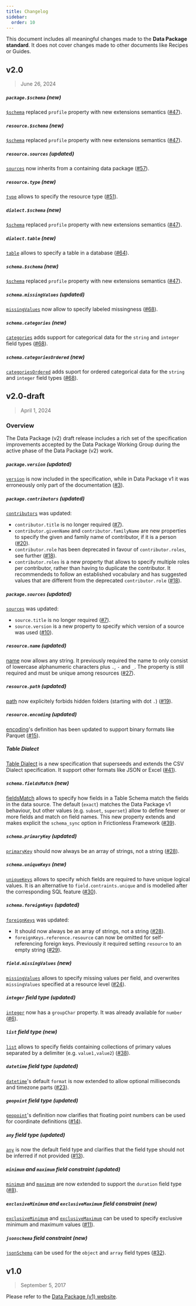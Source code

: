 ```yaml
---
title: Changelog
sidebar:
  order: 10
---
```


This document includes all meaningful changes made to the **Data Package standard**. It does not cover changes made to other documents like Recipes or Guides.

## v2.0

> June 26, 2024

##### `package.$schema` (new)

[`$schema`](/standard/glossary/#profile) replaced `profile` property with new extensions semantics ([#47](https://github.com/frictionlessdata/datapackage/pull/47)).

##### `resource.$schema` (new)

[`$schema`](/standard/glossary/#profile) replaced `profile` property with new extensions semantics ([#47](https://github.com/frictionlessdata/datapackage/pull/47)).

##### `resource.sources` (updated)

[`sources`](/standard/resource/#sources) now inherits from a containing data package ([#57](https://github.com/frictionlessdata/datapackage/pull/57)).

##### `resource.type` (new)

[`type`](/standard/data-resource/#type) allows to specify the resource type ([#51](https://github.com/frictionlessdata/datapackage/pull/51)).

##### `dialect.$schema` (new)

[`$schema`](/standard/glossary/#profile) replaced `profile` property with new extensions semantics ([#47](https://github.com/frictionlessdata/datapackage/pull/47)).

##### `dialect.table` (new)

[`table`](/standard/table-dialect/#table) allows to specify a table in a database ([#64](https://github.com/frictionlessdata/datapackage/pull/64)).

##### `schema.$schema` (new)

[`$schema`](/standard/glossary/#profile) replaced `profile` property with new extensions semantics ([#47](https://github.com/frictionlessdata/datapackage/pull/47)).

##### `schema.missingValues` (updated)

[`missingValues`](/standard/table-schema/#missingValues) now allow to specify labeled missingness ([#68](https://github.com/frictionlessdata/datapackage/pull/68)).

##### `schema.categories` (new)

[`categories`](/standard/table-schema/#categories) adds support for categorical data for the `string` and `integer` field types ([#68](https://github.com/frictionlessdata/datapackage/pull/68)).

##### `schema.categoriesOrdered` (new)

[`categoriesOrdered`](/standard/table-schema/#categoriesOrdered) adds suport for ordered categorical data for the `string` and `integer` field types ([#68](https://github.com/frictionlessdata/datapackage/pull/68)).

## v2.0-draft

> April 1, 2024

### Overview

The Data Package (v2) draft release includes a rich set of the specification improvements accepted by the Data Package Working Group during the active phase of the Data Package (v2) work.

##### `package.version` (updated)

[`version`](/standard/data-package/#version) is now included in the specification, while in Data Package v1 it was erroneously only part of the documentation ([#3](https://github.com/frictionlessdata/datapackage/pull/3)).

##### `package.contributors` (updated)

[`contributors`](/standard/data-package/#contributors) was updated:

- `contributor.title` is no longer required ([#7](https://github.com/frictionlessdata/datapackage/pull/7)).
- `contributor.givenName` and `contributor.familyName` are new properties to specify the given and family name of contributor, if it is a person ([#20](https://github.com/frictionlessdata/datapackage/pull/20)).
- `contributor.role` has been deprecated in favour of `contributor.roles`, see further ([#18](https://github.com/frictionlessdata/datapackage/pull/18)).
- `contributor.roles` is a new property that allows to specify multiple roles per contributor, rather than having to duplicate the contributor. It recommendeds to follow an established vocabulary and has suggested values that are different from the deprecated `contributor.role` ([#18](https://github.com/frictionlessdata/datapackage/pull/18)).

##### `package.sources` (updated)

[`sources`](/standard/data-package/#sources) was updated:

- `source.title` is no longer required ([#7](https://github.com/frictionlessdata/datapackage/pull/7)).
- `source.version` is a new property to specify which version of a source was used ([#10](https://github.com/frictionlessdata/datapackage/pull/10)).

##### `resource.name` (updated)

[name](/standard/data-resource/#name) now allows any string. It previously required the name to only consist of lowercase alphanumeric characters plus `.`, `-` and `_`. The property is still required and must be unique among resources ([#27](https://github.com/frictionlessdata/datapackage/pull/27)).

##### `resource.path` (updated)

[path](/standard/data-resource/#path-or-data-required) now explicitely forbids hidden folders (starting with dot `.`) ([#19](https://github.com/frictionlessdata/datapackage/pull/19)).

##### `resource.encoding` (updated)

[encoding](/standard/data-resource/#encoding)'s definition has been updated to support binary formats like Parquet ([#15](https://github.com/frictionlessdata/datapackage/pull/15)).

##### Table Dialect

[Table Dialect](/standard/table-dialect) is a new specification that superseeds and extends the CSV Dialect specification. It support other formats like JSON or Excel ([#41](https://github.com/frictionlessdata/datapackage/pull/41)).

##### `schema.fieldsMatch` (new)

[fieldsMatch](/standard/table-schema/#fieldsMatch) allows to specify how fields in a Table Schema match the fields in the data source. The default (`exact`) matches the Data Package v1 behaviour, but other values (e.g. `subset`, `superset`) allow to define fewer or more fields and match on field names. This new property extends and makes explicit the `schema_sync` option in Frictionless Framework ([#39](https://github.com/frictionlessdata/datapackage/pull/39)).

##### `schema.primaryKey` (updated)

[`primaryKey`](/standard/table-schema/#primaryKey) should now always be an array of strings, not a string ([#28](https://github.com/frictionlessdata/datapackage/pull/28)).

##### `schema.uniqueKeys` (new)

[`uniqueKeys`](/standard/table-schema/#uniqueKeys) allows to specify which fields are required to have unique logical values. It is an alternative to `field.contraints.unique` and is modelled after the corresponding SQL feature ([#30](https://github.com/frictionlessdata/datapackage/pull/30)).

##### `schema.foreignKeys` (updated)

[`foreignKeys`](/standard/table-schema/#foreignKeys) was updated:

- It should now always be an array of strings, not a string ([#28](https://github.com/frictionlessdata/datapackage/pull/28)).
- `foreignKeys.reference.resource` can now be omitted for self-referencing foreign keys. Previously it required setting `resource` to an empty string ([#29](https://github.com/frictionlessdata/datapackage/pull/29)).

##### `field.missingValues` (new)

[`missingValues`](/standard/table-schema/#field-missingValues) allows to specify missing values per field, and overwrites `missingValues` specified at a resource level ([#24](https://github.com/frictionlessdata/datapackage/pull/24)).

##### `integer` field type (updated)

[`integer`](/standard/table-schema/#integer) now has a `groupChar` property. It was already available for `number` ([#6](https://github.com/frictionlessdata/datapackage/pull/6)).

##### `list` field type (new)

[`list`](/standard/table-schema/#list) allows to specify fields containing collections of primary values separated by a delimiter (e.g. `value1,value2`) ([#38](https://github.com/frictionlessdata/datapackage/pull/38)).

##### `datetime` field type (updated)

[`datetime`](/standard/table-schema/#datetime)'s default `format` is now extended to allow optional milliseconds and timezone parts ([#23](https://github.com/frictionlessdata/datapackage/pull/23)).

##### `geopoint` field type (updated)

[`geopoint`](/standard/table-schema/#geopoint)'s definition now clarifies that floating point numbers can be used for coordinate definitions ([#14](https://github.com/frictionlessdata/datapackage/pull/14)).

##### `any` field type (updated)

[`any`](/standard/table-schema/#any) is now the default field type and clarifies that the field type should not be inferred if not provided ([#13](https://github.com/frictionlessdata/datapackage/pull/13)).

##### `minimum` and `maximum` field constraint (updated)

[`minimum`](/standard/table-schema/#minimum) and [`maximum`](/standard/table-schema/#maximum) are now extended to support the `duration` field type ([#8](https://github.com/frictionlessdata/datapackage/pull/8)).

##### `exclusiveMinimum` and `exclusiveMaximum` field constraint (new)

[`exclusiveMinimum`](/standard/table-schema/#exclusiveMinimum) and [`exclusiveMaximum`](/standard/table-schema/#exclusiveMaximum) can be used to specify exclusive minimum and maximum values ([#11](https://github.com/frictionlessdata/datapackage/pull/11)).

##### `jsonschema` field constraint (new)

[`jsonSchema`](/standard/table-schema/#jsonSchema) can be used for the `object` and `array` field types ([#32](https://github.com/frictionlessdata/datapackage/pull/32)).

## v1.0

> September 5, 2017

Please refer to the [Data Package (v1) website](https://specs.frictionlessdata.io/).
